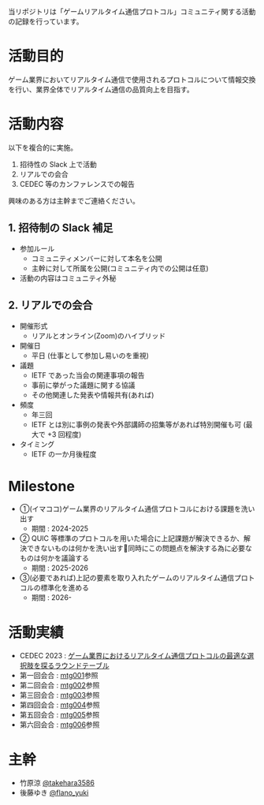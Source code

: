 当リポジトリは「ゲームリアルタイム通信プロトコル」コミュニティ関する活動の記録を行っています。

# 活動目的

ゲーム業界においてリアルタイム通信で使用されるプロトコルについて情報交換を行い、業界全体でリアルタイム通信の品質向上を目指す。

# 活動内容

以下を複合的に実施。

1. 招待性の Slack 上で活動
2. リアルでの会合
3. CEDEC 等のカンファレンスでの報告

興味のある方は主幹までご連絡ください。

## 1. 招待制の Slack 補足

- 参加ルール
    - コミュニティメンバーに対して本名を公開
    - 主幹に対して所属を公開(コミュニティ内での公開は任意)
- 活動の内容はコミュニティ外秘


## 2. リアルでの会合

- 開催形式
    - リアルとオンライン(Zoom)のハイブリッド
- 開催日
    - 平日 (仕事として参加し易いのを重視)
- 議題
    - IETF であった当会の関連事項の報告
    - 事前に挙がった議題に関する協議
    - その他関連した発表や情報共有(あれば)
- 頻度
    - 年三回
    - IETF とは別に事例の発表や外部講師の招集等があれば特別開催も可 (最大で +3 回程度)
- タイミング
    - IETF の一か月後程度


# Milestone

- ①(イマココ)ゲーム業界のリアルタイム通信プロトコルにおける課題を洗い出す
    - 期間 : 2024-2025
- ② QUIC 等標準のプロトコルを用いた場合に上記課題が解決できるか、解決できないものは何かを洗い出す同時にこの問題点を解決する為に必要なものは何かを議論する
    - 期間 : 2025-2026
- ③(必要であれば)上記の要素を取り入れたゲームのリアルタイム通信プロトコルの標準化を進める
    - 期間 : 2026-

# 活動実績

- CEDEC 2023 : [ゲーム業界におけるリアルタイム通信プロトコルの最適な選択肢を探るラウンドテーブル](https://cedec.cesa.or.jp/2023/session/detail/s64290b5d50b8e)
- 第一回会合 : [mtg001](/mtg001)参照
- 第二回会合 : [mtg002](/mtg002)参照
- 第三回会合 : [mtg003](/mtg003)参照
- 第四回会合 : [mtg004](/mtg004)参照
- 第五回会合 : [mtg005](/mtg005)参照
- 第六回会合 : [mtg006](/mtg006)参照

# 主幹

- 竹原涼 [@takehara3586](https://twitter.com/takehara3586)
- 後藤ゆき [@flano_yuki](https://twitter.com/flano_yuki)
